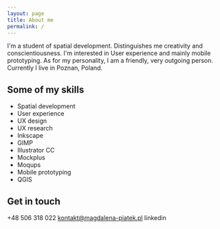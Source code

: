 ```yaml
---
layout: page
title: About me
permalink: /
---
```


I'm a student of spatial development. Distinguishes me creativity and conscientiousness. I'm interested in User experience and mainly mobile prototyping. As for my personality, I am a friendly, very outgoing person. Currently I live in Poznan, Poland.

<h2> Some of my skills </h2>
<ul class="labels">
	<li>Spatial development</li>
	<li>User experience</li>
	<li>UX design</li>
	<li>UX research</li>
	<li>Inkscape</li>
	<li>GIMP</li>
	<li>Illustrator CC</li>
	<li>Mockplus</li>
	<li>Moqups</li>
	<li>Mobile prototyping</li>
	<li>QGIS</li>
</ul>

<h2> Get in touch </h2>

+48 506 318 022
kontakt@magdalena-piatek.pl
linkedin
